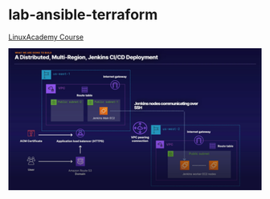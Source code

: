 # lab-ansible-terraform

[LinuxAcademy Course](https://linuxacademy.com/cp/courses/lesson/course/6936)

![diagram](diagram.png)
